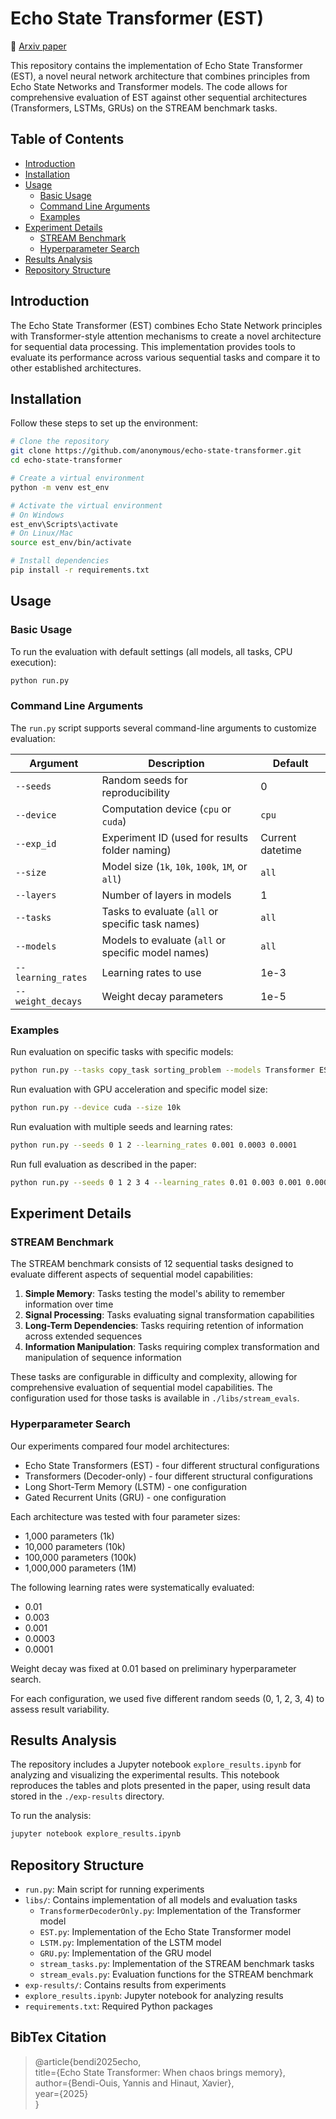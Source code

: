 # Echo State Transformer (EST)

📄 [Arxiv paper](https://www.arxiv.org/abs/2507.02917)

This repository contains the implementation of Echo State Transformer (EST), a novel neural network architecture that combines principles from Echo State Networks and Transformer models. The code allows for comprehensive evaluation of EST against other sequential architectures (Transformers, LSTMs, GRUs) on the STREAM benchmark tasks.

## Table of Contents
- [Introduction](#introduction)
- [Installation](#installation)
- [Usage](#usage)
  - [Basic Usage](#basic-usage)
  - [Command Line Arguments](#command-line-arguments)
  - [Examples](#examples)
- [Experiment Details](#experiment-details)
  - [STREAM Benchmark](#stream-benchmark)
  - [Hyperparameter Search](#hyperparameter-search)
- [Results Analysis](#results-analysis)
- [Repository Structure](#repository-structure)

## Introduction

The Echo State Transformer (EST) combines Echo State Network principles with Transformer-style attention mechanisms to create a novel architecture for sequential data processing. This implementation provides tools to evaluate its performance across various sequential tasks and compare it to other established architectures.

## Installation

Follow these steps to set up the environment:

```bash
# Clone the repository
git clone https://github.com/anonymous/echo-state-transformer.git
cd echo-state-transformer

# Create a virtual environment
python -m venv est_env

# Activate the virtual environment
# On Windows
est_env\Scripts\activate
# On Linux/Mac
source est_env/bin/activate

# Install dependencies
pip install -r requirements.txt
```

## Usage

### Basic Usage

To run the evaluation with default settings (all models, all tasks, CPU execution):

```bash
python run.py
```

### Command Line Arguments

The `run.py` script supports several command-line arguments to customize evaluation:

| Argument | Description | Default |
|----------|-------------|---------|
| `--seeds` | Random seeds for reproducibility | 0 |
| `--device` | Computation device (`cpu` or `cuda`) | `cpu` |
| `--exp_id` | Experiment ID (used for results folder naming) | Current datetime |
| `--size` | Model size (`1k`, `10k`, `100k`, `1M`, or `all`) | `all` |
| `--layers` | Number of layers in models | 1 |
| `--tasks` | Tasks to evaluate (`all` or specific task names) | `all` |
| `--models` | Models to evaluate (`all` or specific model names) | `all` |
| `--learning_rates` | Learning rates to use | 1e-3 |
| `--weight_decays` | Weight decay parameters | 1e-5 |

### Examples

Run evaluation on specific tasks with specific models:

```bash
python run.py --tasks copy_task sorting_problem --models Transformer EST
```

Run evaluation with GPU acceleration and specific model size:

```bash
python run.py --device cuda --size 10k
```

Run evaluation with multiple seeds and learning rates:

```bash
python run.py --seeds 0 1 2 --learning_rates 0.001 0.0003 0.0001
```

Run full evaluation as described in the paper:

```bash
python run.py --seeds 0 1 2 3 4 --learning_rates 0.01 0.003 0.001 0.0003 0.0001 --weight_decays 0.01 --device cuda
```

## Experiment Details

### STREAM Benchmark

The STREAM benchmark consists of 12 sequential tasks designed to evaluate different aspects of sequential model capabilities:

1. **Simple Memory**: Tasks testing the model's ability to remember information over time
2. **Signal Processing**: Tasks evaluating signal transformation capabilities
3. **Long-Term Dependencies**: Tasks requiring retention of information across extended sequences
4. **Information Manipulation**: Tasks requiring complex transformation and manipulation of sequence information

These tasks are configurable in difficulty and complexity, allowing for comprehensive evaluation of sequential model capabilities. The configuration used for those tasks is available in `./libs/stream_evals`.

### Hyperparameter Search

Our experiments compared four model architectures:
- Echo State Transformers (EST) - four different structural configurations
- Transformers (Decoder-only) - four different structural configurations
- Long Short-Term Memory (LSTM) - one configuration
- Gated Recurrent Units (GRU) - one configuration

Each architecture was tested with four parameter sizes:
- 1,000 parameters (1k)
- 10,000 parameters (10k)
- 100,000 parameters (100k)
- 1,000,000 parameters (1M)

The following learning rates were systematically evaluated:
- 0.01
- 0.003
- 0.001
- 0.0003
- 0.0001

Weight decay was fixed at 0.01 based on preliminary hyperparameter search.

For each configuration, we used five different random seeds (0, 1, 2, 3, 4) to assess result variability.

## Results Analysis

The repository includes a Jupyter notebook `explore_results.ipynb` for analyzing and visualizing the experimental results. This notebook reproduces the tables and plots presented in the paper, using result data stored in the `./exp-results` directory.

To run the analysis:

```bash
jupyter notebook explore_results.ipynb
```

## Repository Structure

- `run.py`: Main script for running experiments
- `libs/`: Contains implementation of all models and evaluation tasks
  - `TransformerDecoderOnly.py`: Implementation of the Transformer model
  - `EST.py`: Implementation of the Echo State Transformer model
  - `LSTM.py`: Implementation of the LSTM model
  - `GRU.py`: Implementation of the GRU model
  - `stream_tasks.py`: Implementation of the STREAM benchmark tasks
  - `stream_evals.py`: Evaluation functions for the STREAM benchmark
- `exp-results/`: Contains results from experiments
- `explore_results.ipynb`: Jupyter notebook for analyzing results
- `requirements.txt`: Required Python packages

## BibTex Citation

> @article{bendi2025echo,  
>  title={Echo State Transformer: When chaos brings memory},  
>  author={Bendi-Ouis, Yannis and Hinaut, Xavier},  
>  year={2025}  
> }  
